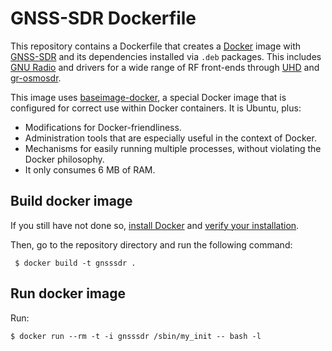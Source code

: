 # GNSS-SDR Dockerfile

This repository contains a Dockerfile that creates a [Docker](https://www.docker.com/) image with [GNSS-SDR](http://gnss-sdr.org) and its dependencies installed via ```.deb``` packages. This includes [GNU Radio](http://gnuradio.org/) and drivers for a wide range of RF front-ends through [UHD](https://github.com/EttusResearch/uhd) and [gr-osmosdr](http://sdr.osmocom.org/trac/wiki/GrOsmoSDR).

This image uses [baseimage-docker](https://github.com/phusion/baseimage-docker), a special Docker image that is configured for correct use within Docker containers. It is Ubuntu, plus:

  * Modifications for Docker-friendliness.
  * Administration tools that are especially useful in the context of Docker.
  * Mechanisms for easily running multiple processes, without violating the Docker philosophy.
  * It only consumes 6 MB of RAM.

Build docker image
-----------

If you still have not done so, [install Docker](https://docs.docker.com/engine/getstarted/step_one/) and [verify your installation](https://docs.docker.com/engine/getstarted/step_three/).

Then, go to the repository directory and run the following command:

     $ docker build -t gnsssdr .


Run docker image
-----------
Run:

    $ docker run --rm -t -i gnsssdr /sbin/my_init -- bash -l
